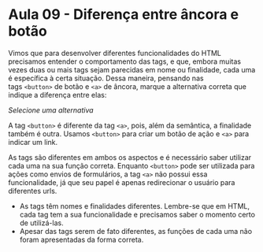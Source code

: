 # Aula 09 - Diferença entre âncora e botão

Vimos que para desenvolver diferentes funcionalidades do HTML precisamos entender o comportamento das tags, e que, embora muitas vezes duas ou mais tags sejam parecidas em nome ou finalidade, cada uma é específica à certa situação. Dessa maneira, pensando nas tags `<button>` de botão e `<a>` de âncora, marque a alternativa correta que indique a diferença entre elas:

*Selecione uma alternativa*

A tag `<button>` é diferente da tag `<a>`, pois, além da semântica, a finalidade também é outra. Usamos `<button>` para criar um botão de ação e `<a>` para indicar um link.

As tags são diferentes em ambos os aspectos e é necessário saber utilizar cada uma na sua função correta. Enquanto `<button>` pode ser utilizada para ações como envios de formulários, a tag `<a>` não possui essa funcionalidade, já que seu papel é apenas redirecionar o usuário para diferentes urls.

- As tags têm nomes e finalidades diferentes. Lembre-se que em HTML, cada tag tem a sua funcionalidade e precisamos saber o momento certo de utilizá-las.
- Apesar das tags serem de fato diferentes, as funções de cada uma não foram apresentadas da forma correta.